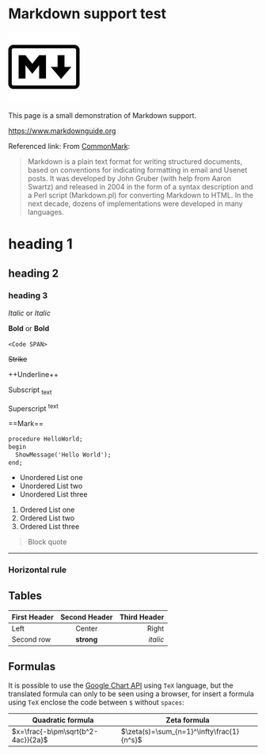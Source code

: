 Markdown support test
=====================

![Markdown logo](markdownlogo.png)

This page is a small demonstration of Markdown support.

<https://www.markdownguide.org>

Referenced link: From [CommonMark]:
>Markdown is a plain text format for writing structured documents,
>based on conventions for indicating formatting in email and Usenet posts.
>It was developed by John Gruber (with help from Aaron Swartz)
>and released in 2004 in the form of a syntax description and a
>Perl script (Markdown.pl) for converting Markdown to HTML.
>In the next decade, dozens of implementations were developed in many languages. 

[CommonMark]:http://spec.commonmark.org/0.28/

# heading 1
## heading 2
### heading 3

*Italic* or _Italic_

**Bold** or __Bold__  

`<Code SPAN>`
  
~~Strike~~

++Underline++

Subscript <sub>text</sub>

Superscript <sup>text</sup>

==Mark==  

```Delphi
procedure HelloWorld;
begin
  ShowMessage('Hello World');
end;
```
* Unordered List one
* Unordered List two
* Unordered List three

1. Ordered List one
1. Ordered List two
1. Ordered List three

> Block quote

---
### Horizontal rule

## Tables

| First Header | Second Header | Third Header |
| :----------- | :-----------: | -----------: |
| Left         | Center        | Right        |
| Second row   | **strong**    | *italic*     |

## Formulas

It is possible to use the [Google Chart API] using `TeX` language,
but the translated formula can only to be seen using a browser,
for insert a formula using `TeX` enclose the code between `$`
without `spaces`: 

Quadratic formula          |Zeta formula
---------------------------|-----------------------------
$x=\frac{-b\pm\sqrt{b^2-4ac}}{2a}$ | $\zeta(s)=\sum_{n=1}^\infty\frac{1}{n^s}$

[Google Chart API]:https://developers.google.com/chart/infographics/docs/formulas
